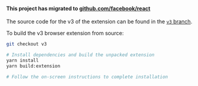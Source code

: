 #### This project has migrated to [github.com/facebook/react](https://github.com/facebook/react-devtools)

The source code for the v3 of the extension can be found in the [`v3` branch](https://github.com/facebook/react-devtools/tree/v3).

To build the v3 browser extension from source:
```sh
git checkout v3

# Install dependencies and build the unpacked extension
yarn install
yarn build:extension

# Follow the on-screen instructions to complete installation
```
